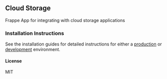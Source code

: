 ## Cloud Storage

Frappe App for integrating with cloud storage applications

### Installation Instructions

See the installation guides for detailed instructions for either a [production](docs/INDEX.md) or [development](docs/CONTRIBUTING.md) environment.

#### License

MIT
